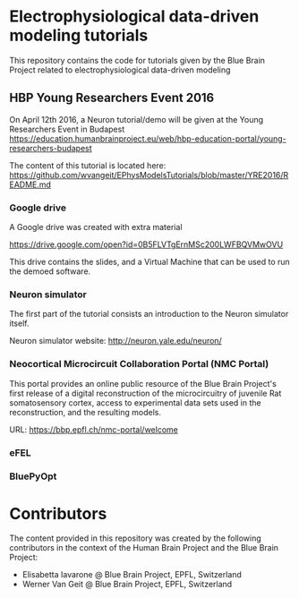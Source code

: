 # Electrophysiological data-driven modeling tutorials

This repository contains the code for tutorials given by the Blue Brain Project related to electrophysiological data-driven modeling

## HBP Young Researchers Event 2016

On April 12th 2016, a Neuron tutorial/demo will be given at the Young Researchers Event in Budapest https://education.humanbrainproject.eu/web/hbp-education-portal/young-researchers-budapest

The content of this tutorial is located here:
https://github.com/wvangeit/EPhysModelsTutorials/blob/master/YRE2016/README.md

### Google drive

A Google drive was created with extra material 

https://drive.google.com/open?id=0B5FLVTgErnMSc200LWFBQVMwOVU

This drive contains the slides, and a Virtual Machine that can be used to run the demoed software.

### Neuron simulator

The first part of the tutorial consists an introduction to the Neuron simulator itself.

Neuron simulator website: http://neuron.yale.edu/neuron/

### Neocortical Microcircuit Collaboration Portal (NMC Portal)

This portal provides an online public resource of the Blue Brain Project's first release of a digital reconstruction of the microcircuitry of juvenile Rat somatosensory cortex, access to experimental data sets used in the reconstruction, and the resulting models.

URL: https://bbp.epfl.ch/nmc-portal/welcome

### eFEL

### BluePyOpt


# Contributors

The content provided in this repository was created by the following contributors in the context of the Human Brain Project and the Blue Brain Project:

* Elisabetta Iavarone @ Blue Brain Project, EPFL, Switzerland
* Werner Van Geit @ Blue Brain Project, EPFL, Switzerland
